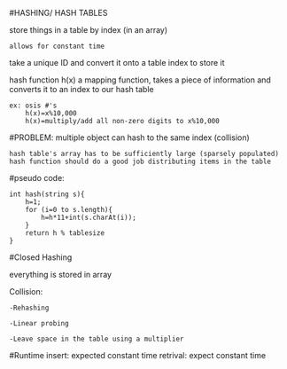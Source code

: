 #HASHING/ HASH TABLES

store things in a table by index (in an array)

	allows for constant time

take a unique ID and convert it onto a table index to store it

hash function h(x) a mapping function, takes a piece of information and converts it to an index to our hash table

	ex: osis #'s
		h(x)=x%10,000
		h(x)=multiply/add all non-zero digits to x%10,000

#PROBLEM: multiple object can hash to the same index (collision)

	hash table's array has to be sufficiently large (sparsely populated)
	hash function should do a good job distributing items in the table

#pseudo code:

	int hash(string s){
		h=1;
		for (i=0 to s.length){
			h=h*11+int(s.charAt(i));
		}
		return h % tablesize
	}
	
#Closed Hashing 

everything is stored in array

Collision:

	-Rehashing

	-Linear probing
	
	-Leave space in the table using a multiplier
	
#Runtime
insert: expected constant time
retrival: expect constant time
